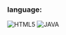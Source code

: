 ### language:
![HTML5](https://img.shields.io/badge/-HTML-090909?style=for-the-badge&logo=-html&logoColor=47C5FB)
![JAVA](https://img.shields.io/badge/-JAVA-090909?style=for-the-badge&logo=-java&logoColor=47C5FB)
